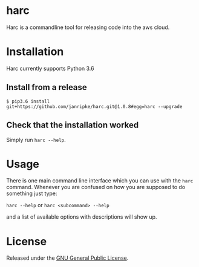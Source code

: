 harc
========

Harc is a commandline tool for releasing code into the aws cloud.

# Installation
Harc currently supports Python 3.6


## Install from a release
```
$ pip3.6 install git+https://github.com/janripke/harc.git@1.0.8#egg=harc --upgrade
```

## Check that the installation worked

Simply run `harc --help`.

# Usage

There is one main command line interface which you can use with the `harc` command. Whenever you are confused on how you are supposed to do something just type:

`harc --help` or `harc <subcommand> --help`

and a list of available options with descriptions will show up.

# License
Released under the [GNU General Public License](LICENSE).
